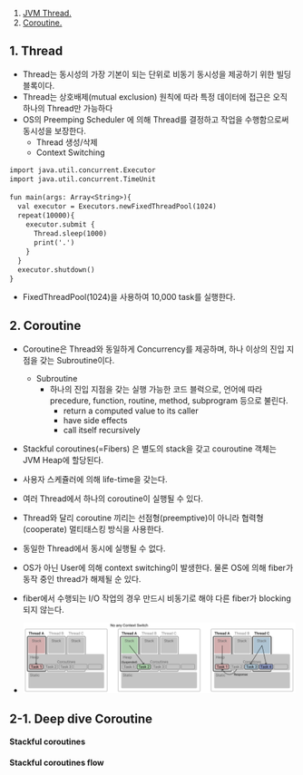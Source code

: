 1. [ JVM Thread. ](#1)
2. [ Coroutine. ](#2)

<a name="1"></a>
## 1. Thread
- Thread는 동시성의 가장 기본이 되는 단위로 비동기 동시성을 제공하기 위한 빌딩 블록이다. 
- Thread는 상호배제(mutual exclusion) 원칙에 따라 특정 데이터에 접근은 오직 하나의 Thread만 가능하다
- OS의 Preemping Scheduler 에 의해 Thread를 결정하고 작업을 수행함으로써 동시성을 보장한다.
  - Thread 생성/삭제
  - Context Switching
```
import java.util.concurrent.Executor
import java.util.concurrent.TimeUnit

fun main(args: Array<String>){
  val executor = Executors.newFixedThreadPool(1024)
  repeat(10000){
    executor.submit {
      Thread.sleep(1000)
      print('.')
    }
  }
  executor.shutdown()
}
```
- FixedThreadPool(1024)을 사용하여 10,000 task를 실행한다.


<a name="2"></a>
## 2. Coroutine
- Coroutine은 Thread와 동일하게 Concurrency를 제공하며, 하나 이상의 진입 지점을 갖는 Subroutine이다.
  - Subroutine
    - 하나의 진입 지점을 갖는 실행 가능한 코드 블럭으로, 언어에 따라 precedure, function, routine, method, subprogram 등으로 불린다.
      - return a computed value to its caller
      - have side effects
      - call itself recursively
- Stackful coroutines(=Fibers) 은 별도의 stack을 갖고 couroutine 객체는 JVM Heap에 할당된다.
- 사용자 스케쥴러에 의해 life-time을 갖는다.
- 여러 Thread에서 하나의 coroutine이 실행될 수 있다.
- Thread와 달리 coroutine 끼리는 선점형(preemptive)이 아니라 협력형(cooperate) 멀티태스킹 방식을 사용한다.
- 동일한 Thread에서 동시에 실행될 수 없다.
- OS가 아닌 User에 의해 context switching이 발생한다. 물론 OS에 의해 fiber가 동작 중인 thread가 해제될 순 있다. 
- fiber에서 수행되는 I/O 작업의 경우 만드시 비동기로 해야 다른 fiber가 blocking 되지 않는다. 

- ![Alt text](./resources/chapter-7-coroutine_thread.PNG)

    
## 2-1. Deep dive Coroutine
#### Stackful coroutines

#### Stackful coroutines flow

